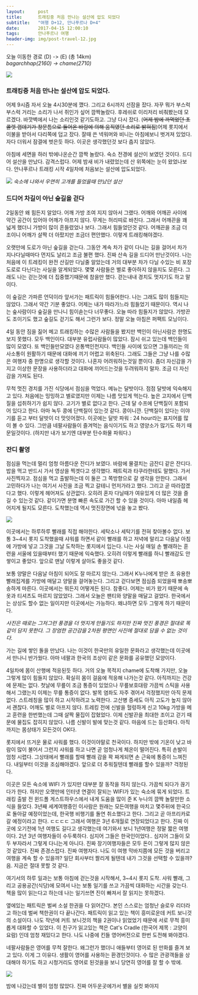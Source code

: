 ```yaml
---
layout:	    post
title: 	    트래킹중 처음 만나는 설산에 압도 되었다
subtitle:   "여행 D+12, 안나푸르나 D+4"
date:       2017-04-15 12:00:10 
tags:       안나푸르나 여행
header-img: img/post-travel-12.jpg
---
```



오늘 이동한 경로 (D) -> (E) (총 14km)  
*bagarchhap(2160) -> chame(2710)*

![](/img/170415-maps.png)
  
### 트래킹중 처음 만나는 설산에 압도 되었다.

어제 9시즘 자서 오늘 4시30분에 깼다. 그리고 6시까지 선잠을 잤다. 자꾸 뭐가 부스럭부스럭 거리는 소리가 나서 쥐인가 싶어 깜짝놀랐다. 후레쉬로 이리저리 비춰봤는데 모르겠다. 바깟벽에서 나는 소리인것 같기도하고. 그냥 다시 잤다. (~~어제 밤에 까먹었던 초콜렛 껍데기가 창문틈으로 들어온 바람에 의해 움직였던 소리로 밝혀짐~~)어제 롯지에서 이불을 받아서 다리쪽에 덥고 잤다. 잘때 쓴 넥워머와 비니는 아침에보니 벗겨져 있었다. 자다 더워서 잠결에 벗은듯 하다. 이곳은 생각했던것 보다 춥지 않았다. 

아침에 세면을 하러 밖에나온순간 깜짝 놀랐다. 숙소 전경에 설산이 보였던 것이다. 드디어 설산을 만났다. 감격스럽다. 어제 밤새 비가 내렸었는데 산 위쪽에는 눈이 왔었나보다. 안나푸르나 트래킹 시작 4일차에 처음보는 설산에 압도되었다.

![](/img/170415-white-mt.jpg)
*숙소에 나와서 우연히 고개를 들었을때 만났던 설산*


### 드디어 차길이 아닌 숲길을 걷다

2일동안 왜 힘든지 알았다. 어깨 가방 조여 지지 않아서 그랬다. 어깨와 어깨끈 사이에 약간 공간이 있어야 어깨가 아프지 않다. 무게는 허리띠로 바친다. 그래서 어깨끈을 꽤 넓게 했더니 가방이 많이 흔들렸었나 보다. 그래서 힘들었던것 같다. 어깨끈을 조금 더 조이니 어깨가 살짝 더 아팠지만 조금더 편안했다. 이렇게 트래킹해야겠다.

오랫만에 도로가 아닌 숲길을 걷는다. 그동안 계속 차가 같이 다니는 길을 걸어서 차가 지나다닐때마다 먼지도 날리고 조금 불편 했다. 진짜 산속 길을 드디어 만난것이다. 나는 처음에 이 트레킹이 완전 산길만 다닐줄 알았는데 거의 대부분 차가 다닐 수있는 비 포장도로로 다닌다는 사실을 알게되었다. 몇몇 사람들은 별로 좋아하지 않을지도 모른다. 그래도 나는 걷는것에 더 집중했기때문에 참을만 했다. 걷는내내 경치도 멋지기도 하고 말이다.

이 숲길은 가파른 언덕이라 앞서가는 패트릭이 힘들어한다. 나는 그래도 많이 힘들지는 않았다. 그래서 약간 기분 좋았다. 어제는 내가 따라가느라 힘들었기 때문이다. 역시 나는 숲사람이다 숲길을 만나니 힘이솓는다 너무좋다. 오늘 따라 힘들지가 않았다. 가방끈도 조이기도 했고 숲길도 걷기도 해서 그런가 보다. 정말 오늘 아침은 퍼팩트 모닝이다.

4일 동안 짐을 짊어 메고 트래킹하는 수많은 사람들을 봤지만 백인이 아닌사람은 한명도 보지 못했다. 모두 백인이다. 대부분 유럽사람들이 많았다. 잠시 쉬고 있는데 백인들이 많이 모였다. 또 백인들만모였다 온통백인천지다. 백인들 사이에 있으면 그들끼리는 의사소통이 원활하기 때문에 대화에 끼기 어렵고 위축된다. 그래도 그들은 그냥 나를 수많은 여행자 중 한명으로 생각할 것이다. 나혼자 어려워하는것일 뿐이다. 좀더 자신감을 가지고 이상한 문장을 사용하더라고 대화에 끼어드는것을 두려워하지 말자. 조금 더 자신감을 가져도 된다.

무척 멋진 경치를 가진 식당에서 점심을 먹었다. 메뉴는 달밧이다. 점점 달밧에 익숙해지고 있다. 처음에는 밍밍하고 별로였지만 이제는 나름 맛있게 먹는다. 높은 고지에서 단백질을 섭취하기가 쉽지 않다. 고기가 별로 없다고 한다. 근데 달 수프에 단백질이 포함되어 있다고 한다. 아마 녹두 콩에 단백질이 있는것 같다. 콩이니깐. 단백질이 있다는 이야기를 듣고 부터 달밧이 더 맛잇어졌다. 이곳에는 달밧 파워 : 24 hour라는 표지어를 많이 볼 수 있다. 그만큼 네팔사람들이 즐겨먹는 음식이기도 하고 영양소가 많기도 하기 때문일것이다. (하지만 내가 보기엔 대부분 탄수화물 파워다.)

### 잔디 촬영

점심을 먹는데 멀리 엄청 아름다운 잔디가 보였다. 바람에 물결치는 금잔디 같은 잔디다. 밥을 먹고 반드시 가서 영상을 찍겟다고 생각했다. 패트릭과 타쿠라한테도 말했다. 가서 사진찍자고. 점심을 먹고 출발하는데 이 둘은 그 쪽방향으로 갈 생각을 안한다. 그래서 고민하다가 나는 여기서 사진을 조금 찍고 갈테니 먼저가라고 했다. 그리고 곧 따라잡겠다고 했다. 이렇게 헤어져도 상관없다. 오히려 혼자 다닐때가 여유있게 더 많은 것을 즐길 수 있는것 같다. 같이가면 분명 빠른 속도로 가긴 할 수 있을 것이다. 아마 내일즘 헤어지게 될지도 모른다. 도착했는데 역시 멋진장면에 넋을 놓고 봤다.

![](/img/170415-grass.jpg)

이곳에서는 하루하루 빨래를 직접 해야한다. 세탁소나 세탁기를 전혀 찾아볼수 없다. 보통 3~4시 롯지 도착했을때 샤워를 하면서 같이 빨래를 하고 저녁에 말리고 다음날 아침에 가방에 넣고 그것을 그날 도착하는 롯지에서 입는다. 나는 사실 매일 손 빨래하는 훈련을 서울에 있을때부터 했기 때문에 익숙했다. 오히려 이렇게 빨래를 하니 빨래감도 안쌓이고 좋았다. 앞으로 맨날 이렇게 살아도 좋을것 같다.

보통 양말은 다음날 아침이 되어도 잘 마르지 않는다. 그래서 K누나에게 받은 초 유용한 빨래집게를 가방에 매달고 양말을 걸어놓는다. 그리고 걷다보면 점심즘 되었을때 뽀송뽀송하게 마른다. 이곳에서는 뭐든지 어떻게든 된다. 참좋다. 어제는 비가 왔기 때문에 속옷과 티셔츠도 마르지 않았었다. 그래서 오늘은 팬티와 양말을 매달고 걸었다. 한국에서는 상상도 할수 없는 일이지만 이곳에서는 가능하다. 왜냐하면 모두 그렇게 하기 때문이다.

*사진은 때로는 그저그런 풍경을 더 멋지게 만들기도 하지만 진짜 멋진 풍경은 절대로 똑같이 담지 못한다. 그 장엄한 공간감을 2차원 평면인 사진에 절대로 담을 수 없는 것이다.*

가는 길에 쌓인 돌을 만났다. 나는 이것이 한국만의 유일한 문화라고 생각했는데 이곳에서 만나니 반가웠다. 아마 네팔과 한국의 조상이 같은 문화를 공유했던 모양이다.

4일차에 몸이 산행에 적응된듯 하다. 거의 오늘 목적지 chame에 도착해 가지만, 오늘 그렇게 많이 힘들지 않았다. 확실히 몸이 걸음에 적응해 나가는것 같다. 아직까지는 건강에 문제는 없다. 첫날에 무릎이 조금 통증이 있었으나 무릎보호대랑 가끔씩 스틱을 사용해서 그랬는지 이제는 무릎 통증이 없다. 발목 염좌도 자주 겪어서 걱정했지만 아직 문제 없다. 스트레칭을 많이 하고 시작하려고 노력한다. 고산병 증세도 아직 고도가 높지 않아서 괜찮다. 어깨도 별로 아프지 않다. 트레킹 전에 신발을 헐렁하게 신고 10kg 가방을 메고 훈련을 한번했는데 그때 살짝 물집이 잡혔었다. 이제 신발끈을 최대한 조이고 걷기 때문에 물집도 잡히지 않았다. 나름 신발이 발에 맞는것 같다. 마음에 드는 등산화다. 아직까지는 몸상태가 모든것이 OK다.

롯지에서 뜨거운 물로 샤워를 했다. 이것이야말로 천국이다. 하지만 밖에 기온이 낮고 바람이 많이 불어서 그런지 샤워를 하고 나면 곧 엄청나게 체온이 떨어진다. 특히 손발이 엄청 시렵다. 그상태에서 빨래를 할때 빨래 감을 꽉 짜게되면 손 근육에 통증이 느껴진다. 내일부터 이것을 조심해야겠다. 앞으로 더 추워질텐데 빨래를 할수 있을까? 걱정된다.

이곳은 모든 숙소에 WIFI 가 있지만 대부분 잘 동작을 하지 않는다. 가끔씩 되다가 끊기다가 한다. 하지만 오랫만에 인터넷 연결이 잘되는 WIFI가 있는 숙소에 묶게 되었다. 트래킹 출발 전 윈드폴 게스트하우스에서 내게 도움을 많이 준 K 누나의 깜짝 놀랄만한 소식을 들었다. 3년째 세계여행중인 이사람은 원래는 모든여행을 마치고 몇주뒤에 한국으로 돌아갈 예정이었는데, 한국행 비행기를 돌연 취소했다고 한다. 그리고 곧 아프리카로 갈 예정이라고 한다. ㄷㄷㄷㄷ 그래서 여행은 3년 6개월로 연장되었다고 한다. 진짜 이곳에 오기전에 1년 여행도 길다고 생각했는데 여기와서 보니 1년여행은 정말 짧은 여행이다. 2년 3년 여행자들이 수두룩하다. 심지어 그들은 한국인이었다.. 심지어 그들이 모두 부자라서 그렇게 다니는게 아니다. 진짜 장기여행자들은 모두 돈이 그렇게 많지 않은것 같았다. 진짜 존경스럽다. 진짜 여행자다. 나도 이 여행 막바지쯤에 모든 것을 버리고 여행을 계속 할 수 있을까? 일단 회사부터 짤리게 될텐데 내가 그것을 선택할 수 있을까? 음. 지금은 절대 못할 것 같다.

여기서의 하루 일과는 보통 아침에 걷는것을 시작해서, 3~4시 롯지 도착. 샤워 빨래, 그리고 공용공간(식당)에 모여서 나는 보통 일기를 쓰고 가끔씩 대화하는 시간을 갖는다. 책을 많이 읽는다고 하는데 나는 일기쓰면 진이 빠져서 잘 읽지는 못하겠다.

옆에있는 패트릭은 벌써 소설 한권을 다 읽어간다. 본인 스스로는 엄청난 슬로우 리더라고 하는데 벌써 책한권이 다 끝나간다. 패트릭이 읽고 있는 책이 흥미로운데 커트 보니것의 소설이다. 나도 작년에 커트 보니것의 책을 2권이나 읽었었기 때문에 서로 무척 흥미롭게 대화할 수 있었다. 이 친구가 읽고있는 책은 Cat's Cradle (한국어 제목 : 고양이 요람) 인데 엄청 재밌다고 한다. 나도 나중에 킨들 영어버전으로 한번 도전해 봐야겠다.

네팔사람들은 영어를 무척 잘한다. 왜그런가 했더니 애들부터 영어로 된 만화를 즐겨 보고 있다. 이게 그 이유다. 생활이 영어를 사용하는 환경인것이다. 수 많은 관광객들을 상대해야 하기도 하고 시청거리도 영어로 된것을을 보니 당연히 영어를 잘 할 수 밖에.

![](/img/170415-nepali.jpg)

밤에 나갔는데 별이 엄청 많았다. 진짜 어두운곳에가서 별을 실컷 봐야지
